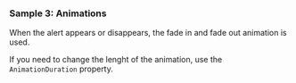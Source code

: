 ### Sample 3: Animations

When the alert appears or disappears, the fade in and fade out animation is used.

If you need to change the lenght of the animation, use the `AnimationDuration` property.
